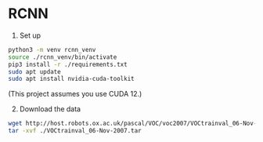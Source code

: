 # RCNN

1. Set up
```sh
python3 -m venv rcnn_venv
source ./rcnn_venv/bin/activate
pip3 install -r ./requirements.txt
sudo apt update
sudo apt install nvidia-cuda-toolkit
```
(This project assumes you use CUDA 12.)

2. Download the data
```sh
wget http://host.robots.ox.ac.uk/pascal/VOC/voc2007/VOCtrainval_06-Nov-2007.tar
tar -xvf ./VOCtrainval_06-Nov-2007.tar
```